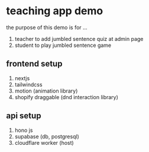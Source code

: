 # teaching app demo

the purpose of this demo is for ...
1. teacher to add jumbled sentence quiz at admin page
2. student to play jumbled sentence game

## frontend setup
1. nextjs
2. tailwindcss
3. motion (animation library)
3. shopify draggable (dnd interaction library)

## api setup
1. hono js
2. supabase (db, postgresql)
3. cloudflare worker (host)
